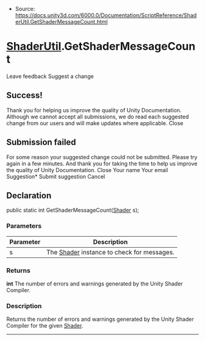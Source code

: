 * Source: https://docs.unity3d.com/6000.0/Documentation/ScriptReference/ShaderUtil.GetShaderMessageCount.html

#  [ShaderUtil](https://docs.unity3d.com/6000.0/Documentation/ScriptReference/ShaderUtil.html).GetShaderMessageCount
Leave feedback
Suggest a change
## Success!
Thank you for helping us improve the quality of Unity Documentation. Although we cannot accept all submissions, we do read each suggested change from our users and will make updates where applicable.
Close
## Submission failed
For some reason your suggested change could not be submitted. Please <a>try again</a> in a few minutes. And thank you for taking the time to help us improve the quality of Unity Documentation.
Close
Your name Your email Suggestion* Submit suggestion
Cancel
## Declaration
public static int GetShaderMessageCount([Shader](https://docs.unity3d.com/6000.0/Documentation/ScriptReference/Shader.html) s); 
### Parameters
Parameter | Description  
---|---  
s | The [Shader](https://docs.unity3d.com/6000.0/Documentation/ScriptReference/Shader.html) instance to check for messages.  
### Returns
**int** The number of errors and warnings generated by the Unity Shader Compiler. 
### Description
Returns the number of errors and warnings generated by the Unity Shader Compiler for the given [Shader](https://docs.unity3d.com/6000.0/Documentation/ScriptReference/Shader.html).
* * *
